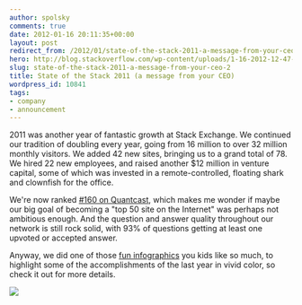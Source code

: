 ```yaml
---
author: spolsky
comments: true
date: 2012-01-16 20:11:35+00:00
layout: post
redirect_from: /2012/01/state-of-the-stack-2011-a-message-from-your-ceo-2
hero: http://blog.stackoverflow.com/wp-content/uploads/1-16-2012-12-47-24-PM.png
slug: state-of-the-stack-2011-a-message-from-your-ceo-2
title: State of the Stack 2011 (a message from your CEO)
wordpress_id: 10841
tags:
- company
- announcement
---
```


2011 was another year of fantastic growth at Stack Exchange. We continued our tradition of doubling every year, going from 16 million to over 32 million monthly visitors. We added 42 new sites, bringing us to a grand total of 78. We hired 22 new employees, and raised another $12 million in venture capital, some of which was invested in a remote-controlled, floating shark and clownfish for the office.

We're now ranked [#160 on Quantcast](http://www.quantcast.com/p-c1rF4kxgLUzNc#), which makes me wonder if maybe our big goal of becoming a "top 50 site on the Internet" was perhaps not ambitious enough. And the question and answer quality throughout our network is still rock solid, with 93% of questions getting at least one upvoted or accepted answer.

Anyway, we did one of those [fun infographics](http://stackexchange.com/stateofthestack) you kids like so much, to highlight some of the accomplishments of the last year in vivid color, so check it out for more details.

[![](http://blog.stackoverflow.com/wp-content/uploads/1-16-2012-12-47-24-PM.png)](http://stackexchange.com/stateofthestack)
